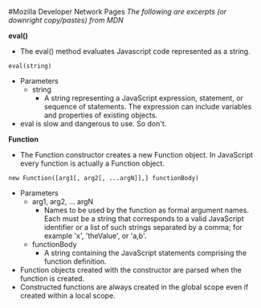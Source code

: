 #Mozilla Developer Network Pages
*The following are excerpts (or downright copy/pastes) from MDN*

**eval()**
- The eval() method evaluates Javascript code represented as a string.
```
eval(string)
```
- Parameters
    - string
        - A string representing a JavaScript expression, statement, or sequence of statements. The expression can include variables and properties of existing objects.
- eval is slow and dangerous to use. So don't.

**Function**
- The Function constructor creates a new Function object. In JavaScript every function is actually a Function object.
```
new Function([arg1[, arg2[, ...argN]],] functionBody)
```
- Parameters
    - arg1, arg2, ... argN
        - Names to be used by the function as formal argument names. Each must be a string that corresponds to a valid JavaScript identifier or a list of such strings separated by a comma; for example 'x', 'theValue', or 'a,b'.
    - functionBody
        - A string containing the JavaScript statements comprising the function definition.
- Function objects created with the constructor are parsed when the function is created.
- Constructed functions are always created in the global scope even if created within a local scope.
